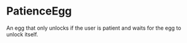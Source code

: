 # PatienceEgg
An egg that only unlocks if the user is patient and waits for the egg to unlock itself.
